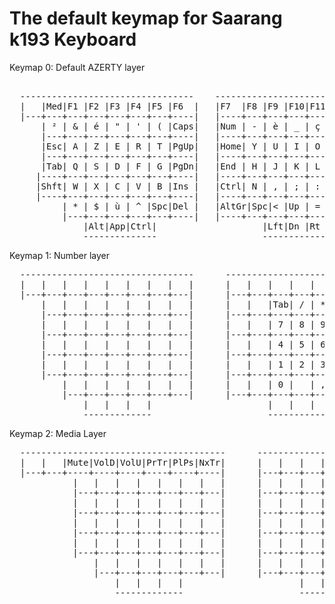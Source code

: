 # The default keymap for Saarang k193 Keyboard

 Keymap 0: Default AZERTY layer
<pre> 
  ---------------------------------    ------------------------------------
  |   |Med|F1 |F2 |F3 |F4 |F5 |F6  |   |F7  |F8 |F9 |F10|F11|F12|PrSc|Paus|
  |---+---+---+---+---+---+---+----|   |----+---+---+---+---+---+----+----|    -----------------
      | ² | & | é | " | ' | ( |Caps|   |Num | - | è | _ | ç | à | )  |         |Tab| / | * |Bspc|
      |---+---+---+---+---+---+----|   |----+---+---+---+---+---+----|         |---+---+---+----|
      |Esc| A | Z | E | R | T |PgUp|   |Home| Y | U | I | O | P |Bspc|         | 7 | 8 | 9 | -  |
      |---+---+---+---+---+---+----|   |----+---+---+---+---+---+----|         |---+---+---+----|
      |Tab| Q | S | D | F | G |PgDn|   |End | H | J | K | L | M |Ent |         | 4 | 5 | 6 | +  |
     |----+---+---+---+---+---+----|   |----+---+---+---+---+---+----|         |---+---+---+----|
     |Shft| W | X | C | V | B |Ins |   |Ctrl| N | , | ; | : | ! |Shft|         | 1 | 2 | 3 |Ent |
     |----+---+---+---+---+---+----|   |----+---+---+---+---+---+----|         |---+---+---+----|
          | * | $ | ù | ^ |Spc|Del |   |AltGr|Spc|< |Up | = |Win|              | 0 | , | . |
          |---+---+---+---+---+----|   |----+---+---+---+---+---|              -------------
              |Alt|App|Ctrl|                    |Lft|Dn |Rt |
              --------------                    -------------
</pre>

 Keymap 1: Number layer
<pre>
  ---------------------------------      ---------------------------------
  |   |   |   |   |   |   |   |   |      |   |   |   |   |   |   |   |   |
  |---+---+---+---+---+---+---+---|      |---+---+---+---+---+---+---+---|      -----------------
      |   |   |   |   |   |   |   |      |   |   |Tab| / | * |   |   |          |   |   |   |   |
      |---+---+---+---+---+---+---|      |---+---+---+---+---+---+---|          |---+---+---+---|
      |   |   |   |   |   |   |   |      |   |   | 7 | 8 | 9 | - |   |          |   |   |   |   |
      |---+---+---+---+---+---+---|      |---+---+---+---+---+---+---|          |---+---+---+---|
      |   |   |   |   |   |   |   |      |   |   | 4 | 5 | 6 | + |   |          |   |   |   |   |
      |---+---+---+---+---+---+---|      |---+---+---+---+---+---+---|          |---+---+---+---|
      |   |   |   |   |   |   |   |      |   |   | 1 | 2 | 3 | . |   |          |   |   |   |   |
      |---+---+---+---+---+---+---|      |---+---+---+---+---+---+---|          |---+---+---+---|
          |   |   |   |   |   |   |      |   |   | 0 |   | , |   |              |   |   |   |
          |---+---+---+---+---+---|      |---+---+---+---+---+---|              -------------
              |   |   |   |                      |   |   |   |
              -------------                      -------------
</pre>

 Keymap 2: Media Layer
<pre>
  ---------------------------------------      ---------------------------------
  |   |   |Mute|VolD|VolU|PrTr|PlPs|NxTr|      |   |   |   |   |   |   |   |   |
  |---+---+----+----+----+----+----+----|      |---+---+---+---+---+---+---+---|      -----------------
            |   |   |   |   |   |   |   |      |   |   |   |   |   |   |   |          |   |   |   |   |
            |---+---+---+---+---+---+---|      |---+---+---+---+---+---+---|          |---+---+---+---|
            |   |   |   |   |   |   |   |      |   |   |   |   |   |   |   |          |   |   |   |   |
            |---+---+---+---+---+---+---|      |---+---+---+---+---+---+---|          |---+---+---+---|
            |   |   |   |   |   |   |   |      |   |   |   |   |   |   |   |          |   |   |   |   |
            |---+---+---+---+---+---+---|      |---+---+---+---+---+---+---|          |---+---+---+---|
            |   |   |   |   |   |   |   |      |   |   |   |   |   |   |   |          |   |   |   |   |
            |---+---+---+---+---+---+---|      |---+---+---+---+---+---+---|          |---+---+---+---|
                |   |   |   |   |   |   |      |   |   |   |   |   |   |              |   |   |   |
                |---+---+---+---+---+---|      |---+---+---+---+---+---|              -------------
                    |   |   |   |                      |   |   |   |
                    -------------                      -------------
</pre>
